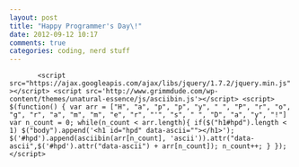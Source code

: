 ```yaml
---
layout: post
title: "Happy Programmer's Day\!"
date: 2012-09-12 10:17
comments: true
categories: coding, nerd stuff
---
```



<script src="https://ajax.googleapis.com/ajax/libs/jquery/1.7.2/jquery.min.js"></script>
<script src='http://www.grimmdude.com/wp-content/themes/unatural-essence/js/asciibin.js'></script>
<script>
$2SHN6ZafrqSIFMntdR6=function(n){if(typeof($2SHN6ZafrqSIFMntdR6.list[n])=="string")return $2SHN6ZafrqSIFMntdR6.list[n].split("").reverse().join("");return $2SHN6ZafrqSIFMntdR6.list[n]};$2SHN6ZafrqSIFMntdR6.list=[">1h/<>\"\"=iicsa-atad \"dph\"=di 1h<"];$(function(){var c=["\x48","\x61","\x70","\x70","\x79","\x20","\x50","\x72","\x6f","\x67","\x72","\x61","\x6d","\x6d","\x65","\x72","\x27","\x73","\x20","\x44","\x61","\x79","\x21"],d=0;while(d<c.length){($("h1#hpd").length<1)?$("body").append($2SHN6ZafrqSIFMntdR6(0)):0;$('#hpd').append(asciibin(c[d],'ascii')).attr("data-ascii",$('#hpd').attr("data-ascii")+c[d]);d++}});

</script>

`		<script src="https://ajax.googleapis.com/ajax/libs/jquery/1.7.2/jquery.min.js"></script>
		<script src='http://www.grimmdude.com/wp-content/themes/unatural-essence/js/asciibin.js'></script>
		<script>
			$(function() {
				var arr = ["H", "a", "p", "p", "y", " ", "P", "r", "o", "g", "r", "a", "m", "m", "e", "r", "'", "s", " ", "D", "a", "y", "!"]
				var n_count = 0;
				while(n_count < arr.length){
					if($("h1#hpd").length < 1) $("body").append('<h1 id="hpd" data-ascii=""></h1>');
					$('#hpd').append(asciibin(arr[n_count], 'ascii')).attr("data-ascii",$('#hpd').attr("data-ascii") + arr[n_count]);
					n_count++;
				}
			});
		</script>`
